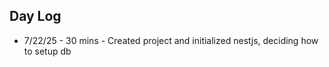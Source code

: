## Day Log ##

- 7/22/25 - 30 mins - Created project and initialized nestjs, deciding how to setup db